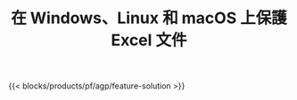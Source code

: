 ﻿---
title: 在 Windows、Linux 和 macOS 上保護 Excel 文件 
weight: 7730
url: /zh-hant/protect
description: 為 XLS、XLSX 和 ODS 電子表格添加保護的免費應用程序和 API
---
{{< blocks/products/pf/agp/feature-solution >}} 

